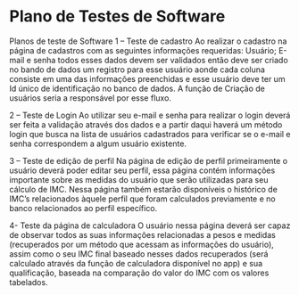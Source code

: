 # Plano de Testes de Software

Planos de teste de Software
1 – Teste de cadastro
Ao realizar o cadastro na página de cadastros com as seguintes informações requeridas: Usuário; E-mail e senha todos esses dados devem ser validados então deve ser criado no bando de dados um registro para esse usuário aonde cada coluna consiste em uma das informações preenchidas e esse usuário deve ter um Id único de identificação no banco de dados. A função de Criação de usuários seria a responsável por esse fluxo.

2 – Teste de Login
Ao utilizar seu e-mail e senha para realizar o login deverá ser feita a validação através dos dados e a partir daqui haverá um método login que busca na lista de usuários cadastrados para verificar se o e-mail e senha correspondem a algum usuário existente.

3 – Teste de edição de perfil
Na página de edição de perfil primeiramente o usuário deverá poder editar seu perfil, essa página contém informações importante sobre as medidas do usuário que serão utilizadas para seu cálculo de IMC. Nessa página também estarão disponíveis o histórico de IMC’s relacionados àquele perfil que foram calculados previamente e no banco relacionados ao perfil específico.

4- Teste da página de calculadora
O usuário nessa página deverá ser capaz de observar todos as suas informações relacionadas a pesos e medidas (recuperados por um método que acessam as informações do usuário), assim como o seu IMC final baseado nesses dados recuperados (será calculado através da função de calculadora disponível no app) e sua qualificação, baseada na comparação do valor do IMC com os valores tabelados.
